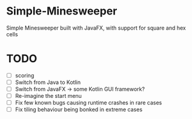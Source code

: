 # Simple-Minesweeper
Simple Minesweeper built with JavaFX, with support for square and hex cells

# TODO

- [ ] scoring
- [ ] Switch from Java to Kotlin
- [ ] Switch from JavaFX -> some Kotlin GUI framework?
- [ ] Re-imagine the start menu
- [ ] Fix few known bugs causing runtime crashes in rare cases
- [ ] Fix tiling behaviour being bonked in extreme cases
